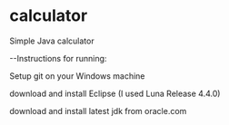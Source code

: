 # calculator
Simple Java calculator

--Instructions for running:

Setup git on your Windows machine

download and install Eclipse (I used Luna Release 4.4.0)

download and install latest jdk from oracle.com

